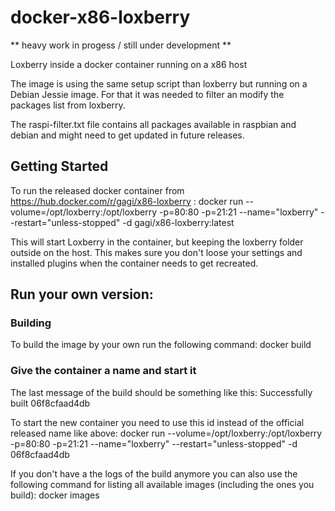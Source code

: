 # docker-x86-loxberry

** heavy work in progess / still under development **

Loxberry inside a docker container running on a x86 host

The image is using the same setup script than loxberry but running on a Debian Jessie image.
For that it was needed to filter an modify the packages list from loxberry.

The raspi-filter.txt file contains all packages available in raspbian and debian and might need to get updated in future releases.

## Getting Started

To run the released docker container from https://hub.docker.com/r/gagi/x86-loxberry :
docker run --volume=/opt/loxberry:/opt/loxberry -p=80:80 -p=21:21 --name="loxberry" --restart="unless-stopped" -d  gagi/x86-loxberry:latest

This will start Loxberry in the container, but keeping the loxberry folder outside on the host. This makes sure you don't loose your settings
and installed plugins when the container needs to get recreated.

## Run your own version:
### Building

To build the image by your own run the following command:
docker build <repository>

### Give the container a name and start it

The last message of the build should be something like this:
Successfully built 06f8cfaad4db

To start the new container you need to use this id instead of the official released name like above:
docker run --volume=/opt/loxberry:/opt/loxberry -p=80:80 -p=21:21 --name="loxberry" --restart="unless-stopped" -d 06f8cfaad4db

If you don't have a the logs of the build anymore you can also use the following command for listing all available images
(including the ones you build):
docker images

